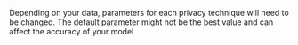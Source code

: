Depending on your data, parameters for each privacy technique will need to be changed. The default parameter might not be the best value and can affect the accuracy of your model
